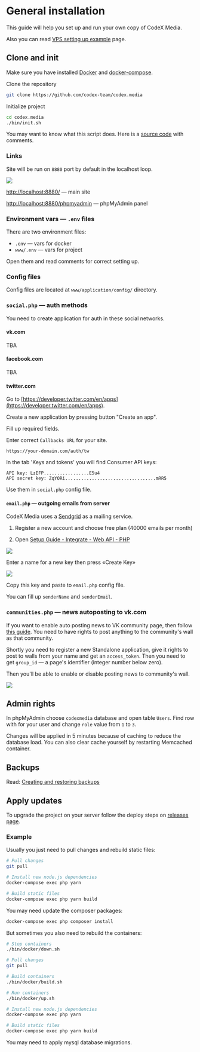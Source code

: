 # General installation

This guide will help you set up and run your own copy of CodeX Media.

Also you can read [VPS setting up example](vps-setting-up-example.md) page.

## Clone and init

Make sure you have installed [Docker](https://docs.docker.com/install/) and [docker-compose](https://docs.docker.com/compose/). 

Clone the repository

```bash
git clone https://github.com/codex-team/codex.media
```

Initialize project

```bash
cd codex.media
./bin/init.sh
```

You may want to know what this script does. Here is a [source code](/bin/init.sh) with comments.

### Links

Site will be run on `8880` port by default in the localhost loop.

![](assets/main-page.png)

[http://localhost:8880/](http://localhost:8880/) — main site

[http://localhost:8880/phpmyadmin](http://localhost:8880/phpmyadmin) — phpMyAdmin panel

### Environment vars — `.env` files

There are two environment files:

- `.env` — vars for docker
- `www/.env` — vars for project

Open them and read comments for correct setting up.

### Config files

Config files are located at `www/application/config/` directory.

### `social.php` — auth methods

You need to create application for auth in these social networks.

#### vk.com

TBA

#### facebook.com 

TBA

#### twitter.com

Go to [https://developer.twitter.com/en/apps](https://developer.twitter.com/en/apps).

Create a new application by pressing button "Create an app".

Fill up required fields.

Enter correct `Callbacks URL` for your site.

`https://your-domain.com/auth/tw`

In the tab 'Keys and tokens' you will find Consumer API keys:

```
API key: LzEFP.................E5u4
API secret key: ZqYORi..................................mRR5
```

Use them in `social.php` config file.

#### `email.php` — outgoing emails from server

CodeX Media uses a [Sendgrid](https://sendgrid.com) as a mailing service.

1. Register a new account and choose free plan (40000 emails per month)

2. Open [Setup Guide - Integrate - Web API - PHP](https://app.sendgrid.com/guide/integrate/langs/php)

![](assets/create-a-new-key-for-sendgrid.png)

Enter a name for a new key then press «Create Key»

![](assets/sendgrid-test-key.png)

Copy this key and paste to `email.php` config file.

You can fill up `senderName` and `senderEmail`.

### `communities.php` — news autoposting to vk.com

If you want to enable auto posting news to VK community page, then follow [this guide](https://github.com/codex-team/codex.edu/issues/119#issuecomment-296349880). You need to have rights to post anything to the community's wall as that community.

Shortly you need to register a new Standalone application, give it rights to post to walls from your name and get an `access_token`. Then you need to get `group_id` — a page's identifier (integer number below zero).

Then you'll be able to enable or disable posting news to community's wall.

![](assets/editor-with-vk-post-button.png)

## Admin rights

In phpMyAdmin choose `codexmedia` database and open table `Users`. Find row with for your user and change `role` value from `1` to `3`.

Changes will be applied in 5 minutes because of caching to reduce the database load. You can also clear cache yourself by restarting Memcached container.

## Backups 
 
Read: [Creating and restoring backups](creating-and-restoring-backups.md)

## Apply updates

To upgrade the project on your server follow the deploy steps on [releases page](https://github.com/codex-team/codex.media/releases).

### Example

Usually you just need to pull changes and rebuild static files:

```bash
# Pull changes
git pull

# Install new node.js dependencies
docker-compose exec php yarn

# Build static files
docker-compose exec php yarn build
```

You may need update the composer packages:

```bash
docker-compose exec php composer install
```

But sometimes you also need to rebuild the containers:

```bash
# Stop containers
./bin/docker/down.sh

# Pull changes
git pull

# Build containers
./bin/docker/build.sh

# Run containers
./bin/docker/up.sh

# Install new node.js dependencies
docker-compose exec php yarn

# Build static files
docker-compose exec php yarn build
```

You may need to apply mysql database migrations.
